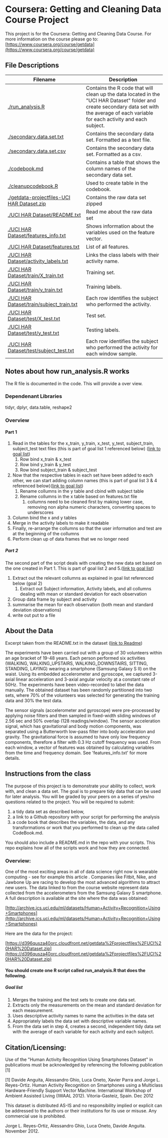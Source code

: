 # Coursera: Getting and Cleaning Data Course Project

 This project is for the Coursera: Getting and Cleaning Data Course.  For more information on the course please go to:
 [https://www.coursera.org/course/getdata](https://www.coursera.org/course/getdata)

## File Descriptions
|Filename | Description|
|------|------|
|[./run_analysis.R](https://github.com/trevorwilf/getting_and_cleaning_data_project/blob/master/run_analysis.R)| Contains the R code that will clean up the data located in the "UCI HAR Dataset" folder and create secondary data set with the average of each variable for each activity and each subject.
|[./secondary.data.set.txt](https://github.com/trevorwilf/getting_and_cleaning_data_project/blob/master/secondary.data.set.txt)|Contains the secondary data set. Formatted as a text file.
|[./secondary.data.set.csv](https://github.com/trevorwilf/getting_and_cleaning_data_project/blob/master/secondary.data.set.csv)|Contains the secondary data set. Formatted as a csv.
|[./codebook.md](https://github.com/trevorwilf/getting_and_cleaning_data_project/blob/master/codebook.md)|Contains a table that shows the column names of the secondary data set.
|[./cleanupcodebook.R](https://github.com/trevorwilf/getting_and_cleaning_data_project/blob/master/cleanupcodebook.R)|Used to create table in the codebook.
|[./getdata-projectfiles-UCI HAR Dataset.zip](https://github.com/trevorwilf/getting_and_cleaning_data_project/blob/master/getdata-projectfiles-UCI%20HAR%20Dataset.zip)| Contains the raw data set zipped
|[./UCI HAR Dataset/README.txt](https://github.com/trevorwilf/getting_and_cleaning_data_project/blob/master/UCI%20HAR%20Dataset/README.txt)| Read me about the raw data set
|[./UCI HAR Dataset/features_info.txt](https://github.com/trevorwilf/getting_and_cleaning_data_project/blob/master/UCI%20HAR%20Dataset/features_info.txt)| Shows information about the variables used on the feature vector.
|[./UCI HAR Dataset/features.txt](https://github.com/trevorwilf/getting_and_cleaning_data_project/blob/master/UCI%20HAR%20Dataset/features.txt)|List of all features.
|[./UCI HAR Dataset/activity_labels.txt](https://github.com/trevorwilf/getting_and_cleaning_data_project/blob/master/UCI%20HAR%20Dataset/activity_labels.txt)|Links the class labels with their activity name.
|[./UCI HAR Dataset/train/X_train.txt](https://github.com/trevorwilf/getting_and_cleaning_data_project/blob/master/UCI%20HAR%20Dataset/train/X_train.txt)|Training set.
|[./UCI HAR Dataset/train/y_train.txt](https://github.com/trevorwilf/getting_and_cleaning_data_project/blob/master/UCI%20HAR%20Dataset/train/y_train.txt)|Training labels.
|[./UCI HAR Dataset/train/subject_train.txt](https://github.com/trevorwilf/getting_and_cleaning_data_project/blob/master/UCI%20HAR%20Dataset/train/subject_train.txt)|Each row identifies the subject who performed the activity.
|[./UCI HAR Dataset/test/X_test.txt](https://github.com/trevorwilf/getting_and_cleaning_data_project/blob/master/UCI%20HAR%20Dataset/test/X_test.txt)|Test set.
|[./UCI HAR Dataset/test/y_test.txt](https://github.com/trevorwilf/getting_and_cleaning_data_project/blob/master/UCI%20HAR%20Dataset/test/y_test.txt)|Testing labels.
|[./UCI HAR Dataset/test/subject_test.txt](https://github.com/trevorwilf/getting_and_cleaning_data_project/blob/master/UCI%20HAR%20Dataset/test/subject_test.txt)|Each row identifies the subject who performed the activity for each window sample.

## Notes about how run_analysis.R works
The R file is documented in the code.  This will provide a over view.

### Dependenant Libraries
tidyr, dplyr, data.table, reshape2

### Overview
#### Part 1
1. Read in the tables for the x_train, y_train, x_test, y_test, subject_train, subject_test text files (this is part of goal list 1 referenced below) ([link to goal list](https://github.com/trevorwilf/getting_and_cleaning_data_project/blob/master/Readme.md#goal-list))
	1.  Row bind x_train & x_test
	2.  Row bind y_train & y_test
	3.  Row bind subject_train & subject_test
2. Now that the respective tables in each set have been added to each other, we can start adding column names (this is part of goal list 3 & 4 referenced below)([link to goal list](https://github.com/trevorwilf/getting_and_cleaning_data_project/blob/master/Readme.md#goal-list))
	1. Rename collumns in the y table and cbind with subject table
	2. Rename collumns in the x table based on features.txt file
		1. collumns need to be cleaned first by making lower case, removing non alpha numeric characters, converting spaces to underscores 
3. Column bind the x and y tables
4. Merge in the activity labels to make it readable
5. Finally, re-arrange the collumns so that the user information and test are at the beginning of the collumns
6. Perform clean up of data frames that we no longer need

##### Part 2
The second part of the script deals with creating the new data set based on the one created in Part 1.  This is part of goal list 2 and 5.([link to goal list](https://github.com/trevorwilf/getting_and_cleaning_data_project/blob/master/Readme.md#goal-list))

1.	Extract out the relevant collumns as explained in goal list referenced below (goal 2)
	1.	Extract out Subject information, Activity labels, and all collumns dealing with mean or standard deviation for each observation	
2.	Group data frame by subject and activity
3.	summarise the mean for each observation (both mean and standard deviation observations)
4.	write out put to a file


## About the Data
Excerpt taken from the README.txt in the dataset
([link to Readme](https://github.com/trevorwilf/getting_and_cleaning_data_project/blob/master/UCI%20HAR%20Dataset/README.txt))

The experiments have been carried out with a group of 30 volunteers within an age bracket of 19-48 years. Each person performed six activities (WALKING, WALKING_UPSTAIRS, WALKING_DOWNSTAIRS, SITTING, STANDING, LAYING) wearing a smartphone (Samsung Galaxy S II) on the waist. Using its embedded accelerometer and gyroscope, we captured 3-axial linear acceleration and 3-axial angular velocity at a constant rate of 50Hz. The experiments have been video-recorded to label the data manually. The obtained dataset has been randomly partitioned into two sets, where 70% of the volunteers was selected for generating the training data and 30% the test data. 

The sensor signals (accelerometer and gyroscope) were pre-processed by applying noise filters and then sampled in fixed-width sliding windows of 2.56 sec and 50% overlap (128 readings/window). The sensor acceleration signal, which has gravitational and body motion components, was separated using a Butterworth low-pass filter into body acceleration and gravity. The gravitational force is assumed to have only low frequency components, therefore a filter with 0.3 Hz cutoff frequency was used. From each window, a vector of features was obtained by calculating variables from the time and frequency domain. See 'features_info.txt' for more details. 


## Instructions from the class

The purpose of this project is to demonstrate your ability to collect, work with, and clean a data set. The goal is to prepare tidy data that can be used for later analysis. You will be graded by your peers on a series of yes/no questions related to the project. You will be required to submit: 
1. a tidy data set as described below, 
2. a link to a Github repository with your script for performing the analysis
3. a code book that describes the variables, the data, and any transformations or work that you performed to clean up the data called CodeBook.md. 

You should also include a README.md in the repo with your scripts. This repo explains how all of the scripts work and how they are connected.  

### Overview:
One of the most exciting areas in all of data science right now is wearable computing - see for example this article . Companies like Fitbit, Nike, and Jawbone Up are racing to develop the most advanced algorithms to attract new users. The data linked to from the course website represent data collected from the accelerometers from the Samsung Galaxy S smartphone. A full description is available at the site where the data was obtained: 

[http://archive.ics.uci.edu/ml/datasets/Human+Activity+Recognition+Using+Smartphones](http://archive.ics.uci.edu/ml/datasets/Human+Activity+Recognition+Using+Smartphones)

Here are the data for the project: 

[https://d396qusza40orc.cloudfront.net/getdata%2Fprojectfiles%2FUCI%20HAR%20Dataset.zip](https://d396qusza40orc.cloudfront.net/getdata%2Fprojectfiles%2FUCI%20HAR%20Dataset.zip)

#### You should create one R script called run_analysis.R that does the following. 
##### Goal list
1. Merges the training and the test sets to create one data set.
2. Extracts only the measurements on the mean and standard deviation for each measurement. 
3. Uses descriptive activity names to name the activities in the data set
4. Appropriately labels the data set with descriptive variable names. 
5. From the data set in step 4, creates a second, independent tidy data set with the average of each variable for each activity and each subject.

## Citation/Licensing:
Use of the "Human Activity Recognition Using Smartphones Dataset" in publications must be acknowledged by referencing the following publication [1] 

[1] Davide Anguita, Alessandro Ghio, Luca Oneto, Xavier Parra and Jorge L. Reyes-Ortiz. Human Activity Recognition on Smartphones using a Multiclass Hardware-Friendly Support Vector Machine. International Workshop of Ambient Assisted Living (IWAAL 2012). Vitoria-Gasteiz, Spain. Dec 2012

This dataset is distributed AS-IS and no responsibility implied or explicit can be addressed to the authors or their institutions for its use or misuse. Any commercial use is prohibited.

Jorge L. Reyes-Ortiz, Alessandro Ghio, Luca Oneto, Davide Anguita. November 2012.
